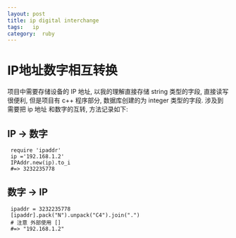 ```yaml
---
layout: post
title: ip digital interchange
tags:   ip 
category:  ruby 
---
```





#  IP地址数字相互转换

项目中需要存储设备的 IP 地址, 以我的理解直接存储 string 类型的字段, 直接读写很便利, 
但是项目有 c++ 程序部分, 数据库创建的为 integer 类型的字段. 涉及到需要把 ip 地址 和数字的互转, 方法记录如下:

## IP -> 数字

```
 require 'ipaddr'
 ip ='192.168.1.2'
 IPAddr.new(ip).to_i
 #=> 3232235778
```

##  数字 -> IP

```
 ipaddr = 3232235778
 [ipaddr].pack("N").unpack("C4").join(".")
 # 注意 外部使用 []
 #=> "192.168.1.2"
```